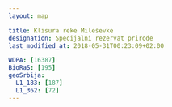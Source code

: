 ```yaml
---
layout: map

title: Klisura reke Mileševke
designation: Specijalni rezervat prirode
last_modified_at: 2018-05-31T00:23:09+02:00

WDPA: [16387]
BioRaS: [195]
geoSrbija:
  L1_183: [187]
  L1_362: [72]
---
```

